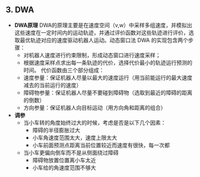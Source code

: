 ## 3. DWA
* **DWA原理**
DWA的原理主要是在速度空间（v,w）中采样多组速度，并模拟出这些速度在一定时间内的运动轨迹，并通过评价函数对这些轨迹进行评价，选取最优轨迹对应的速度驱动机器人运动。动态窗口法 DWA 的实现包含两个步骤：
  * 对机器人速度进行约束限制，形成动态窗口进行速度采样；
  * 根据速度采样点求出每一条轨迹的代价，选择代价最小的轨迹运行预测的时间。
代价函数由三个部分组成：
  * 速度参量：保证机器人尽量以最大的速度运行（用当前能运行的最大速度减去的当前运行的速度）
  * 障碍物参量：保证机器人尽量不要碰到障碍物（选取到最近的障碍的距离的倒数）
  * 方向参量：保证机器人向目标运动（用方向角和距离的组合）
* **调参**
  * 当小车转的角度始终过大的时候，考虑是否是以下几个因素：
    * 障碍的半径膨胀过大
    * 小车角速度范围太大，速度上限太大
    * 小车前面预测点距离当前位置较近而速度有很快，每一次都
  * 当小车更偏向倒车而不是从侧面绕过障碍
    * 障碍物放置位置离小车太近
    * 小车给的角速度范围不够大